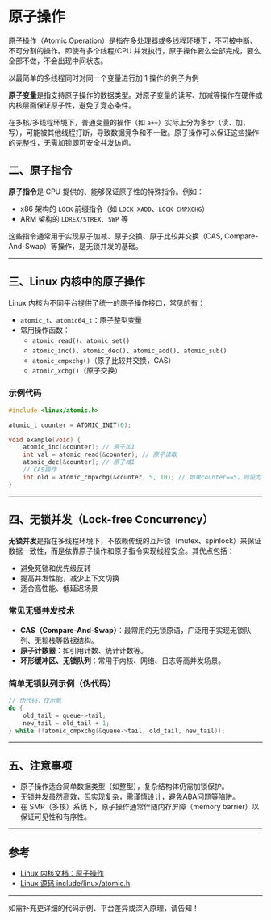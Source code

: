 # 原子操作
原子操作（Atomic Operation）是指在多处理器或多线程环境下，不可被中断、不可分割的操作。即使有多个线程/CPU 并发执行，原子操作要么全部完成，要么全部不做，不会出现中间状态。

以最简单的多线程同时对同一个变量进行加 1 操作的例子为例

**原子变量**是指支持原子操作的数据类型。对原子变量的读写、加减等操作在硬件或内核层面保证原子性，避免了竞态条件。

在多核/多线程环境下，普通变量的操作（如 `a++`）实际上分为多步（读、加、写），可能被其他线程打断，导致数据竞争和不一致。原子操作可以保证这些操作的完整性，无需加锁即可安全并发访问。

## 二、原子指令

**原子指令**是 CPU 提供的、能够保证原子性的特殊指令。例如：

- x86 架构的 `LOCK` 前缀指令（如 `LOCK XADD`、`LOCK CMPXCHG`）
- ARM 架构的 `LDREX/STREX`、`SWP` 等

这些指令通常用于实现原子加减、原子交换、原子比较并交换（CAS, Compare-And-Swap）等操作，是无锁并发的基础。

---

## 三、Linux 内核中的原子操作

Linux 内核为不同平台提供了统一的原子操作接口，常见的有：

- `atomic_t`、`atomic64_t`：原子整型变量
- 常用操作函数：
  - `atomic_read()`、`atomic_set()`
  - `atomic_inc()`、`atomic_dec()`、`atomic_add()`、`atomic_sub()`
  - `atomic_cmpxchg()`（原子比较并交换，CAS）
  - `atomic_xchg()`（原子交换）

### 示例代码

```c
#include <linux/atomic.h>

atomic_t counter = ATOMIC_INIT(0);

void example(void) {
    atomic_inc(&counter); // 原子加1
    int val = atomic_read(&counter); // 原子读取
    atomic_dec(&counter); // 原子减1
    // CAS操作
    int old = atomic_cmpxchg(&counter, 5, 10); // 如果counter==5，则设为10
}
```

---

## 四、无锁并发（Lock-free Concurrency）

**无锁并发**是指在多线程环境下，不依赖传统的互斥锁（mutex、spinlock）来保证数据一致性，而是依靠原子操作和原子指令实现线程安全。其优点包括：

- 避免死锁和优先级反转
- 提高并发性能，减少上下文切换
- 适合高性能、低延迟场景

### 常见无锁并发技术

- **CAS（Compare-And-Swap）**：最常用的无锁原语，广泛用于实现无锁队列、无锁栈等数据结构。
- **原子计数器**：如引用计数、统计计数等。
- **环形缓冲区、无锁队列**：常用于内核、网络、日志等高并发场景。

### 简单无锁队列示例（伪代码）

```c
// 伪代码，仅示意
do {
    old_tail = queue->tail;
    new_tail = old_tail + 1;
} while (!atomic_cmpxchg(&queue->tail, old_tail, new_tail));
```

---

## 五、注意事项

- 原子操作适合简单数据类型（如整型），复杂结构体仍需加锁保护。
- 无锁并发虽然高效，但实现复杂，需谨慎设计，避免ABA问题等陷阱。
- 在 SMP（多核）系统下，原子操作通常伴随内存屏障（memory barrier）以保证可见性和有序性。

---

## 参考

- [Linux 内核文档：原子操作](https://www.kernel.org/doc/html/latest/core-api/atomic_ops.html)
- [Linux 源码 include/linux/atomic.h](https://elixir.bootlin.com/linux/latest/source/include/linux/atomic.h)

---

如需补充更详细的代码示例、平台差异或深入原理，请告知！